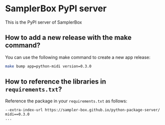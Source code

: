 SamplerBox PyPI server
====================

This is the PyPI server of SamplerBox

## How to add a new release with the make command?
You can use the following make command to create a new app release:
```bash
make bump app=python-midi version=0.3.0
```

## How to reference the libraries in `requirements.txt`?
Reference the package in your `requirements.txt` as follows:
```shell
--extra-index-url https://sampler-box.github.io/python-package-server/
midi==0.3.0
...
```
